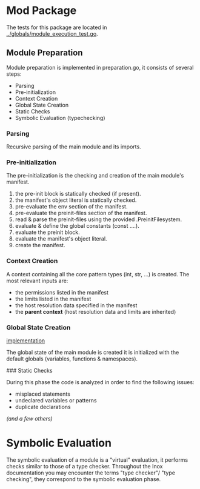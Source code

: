 # Mod Package

The tests for this package are located in [../globals/module_execution_test.go](../globals/module_execution_test.go).

## Module Preparation

Module preparation is implemented in preparation.go, it consists of several steps:
- Parsing
- Pre-initialization
- Context Creation
- Global State Creation
- Static Checks
- Symbolic Evaluation (typechecking)

### Parsing

Recursive parsing of the main module and its imports.

### Pre-initialization

The pre-initialization is the checking and creation of the main module's manifest.

1.  the pre-init block is statically checked (if present).
2.  the manifest's object literal is statically checked.
3.  pre-evaluate the env section of the manifest.
4.  pre-evaluate the preinit-files section of the manifest.
5.  read & parse the preinit-files using the provided .PreinitFilesystem.
6.  evaluate & define the global constants (const ....).
7.  evaluate the preinit block.
8.  evaluate the manifest's object literal.
9.  create the manifest.

### Context Creation

A context containing all the core pattern types (int, str, ...) is created.
The most relevant inputs are:
- the permissions listed in the manifest
- the limits listed in the manifest
- the host resolution data specified in the manifest
- the **parent context** (host resolution data and limits are inherited)

### Global State Creation

[implementation](../globals/default_state.go)

The global state of the main module is created it is initialized
with the default globals (variables, functions & namespaces).


### Static Checks

During this phase the code is analyzed in order to find the following issues:
- misplaced statements
- undeclared variables or patterns
- duplicate declarations

*(and a few others)*

# Symbolic Evaluation

The symbolic evaluation of a module is a "virtual" evaluation, it performs checks similar to those of a type checker.
Throughout the Inox documentation you may encounter the terms "type checker"/ "type checking", they correspond to the 
symbolic evaluation phase.
